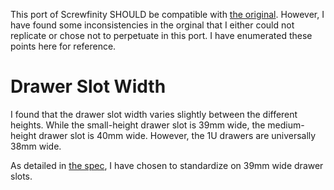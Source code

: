 This port of Screwfinity SHOULD be compatible with
[the original](https://thangs.com/designer/ZombieHedgehog/3d-model/Screwfinity%20Unit%202U%20Medium%20-%20The%20Gridfinity%20Storage%20Unit-1027305).
However, I have found some inconsistencies in the orginal that
I either could not replicate
or chose not to perpetuate
in this port.
I have enumerated these points here for reference.

# Drawer Slot Width

I found that the drawer slot width varies slightly between the different heights.
While the small-height drawer slot is 39mm wide,
the medium-height drawer slot is 40mm wide.
However, the 1U drawers are universally 38mm wide.

As detailed in [the spec](./spec.md),
I have chosen to standardize on 39mm wide drawer slots.
